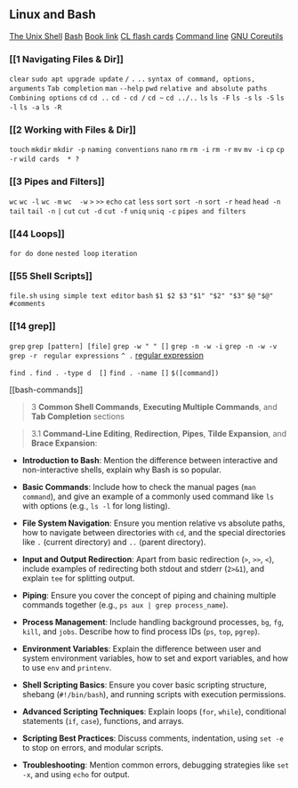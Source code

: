 ## Linux and Bash
[The Unix Shell](https://swcarpentry.github.io/shell-novice/index.html)
[Bash](https://swcarpentry.github.io/shell-novice/)
[Book link](https://www.learnenough.com/command-line-tutorial)
[CL flash cards](https://flashcards.github.io/command_line/introduction.html)
[Command line](https://www.softcover.io/read/fc6c09de/unix_commands/ack_ag)
[GNU Coreutils](https://www.gnu.org/software/coreutils/manual/coreutils.html)

### [[1 Navigating Files & Dir]]
`clear`
`sudo apt upgrade update`  `/`  `.`  `..` 
`syntax of command, options, arguments`
`Tab completion`
`man`  `--help`
`pwd`
`relative and absolute paths`
`Combining options`
`cd`   `cd ..` `cd -`  `cd /` `cd ~`  `cd ../..` 
`ls`  `ls -F`  `ls -s` `ls -S`  `ls -l`  `ls -a`  `ls -R` 

### [[2 Working with Files & Dir]]
`touch`
`mkdir`   `mkdir -p` 
`naming conventions`
`nano`
`rm`   `rm -i`   `rm -r`
`mv`   `mv -i` 
`cp`   `cp -r`
`wild cards  * ?`

### [[3 Pipes and Filters]]
`wc`   `wc -l`   `wc -m`  `wc  -w`
`>`    `>>`
`echo`
`cat`
`less`
`sort`   `sort -n`  `sort -r`
`head`   `head -n`
`tail`    `tail -n`
`|`
`cut` `cut -d` `cut -f`
`uniq`   `uniq -c`
`pipes and filters`

### [[44 Loops]]
`for do done`
`nested loop`
`iteration`

### [[55 Shell Scripts]]
`file.sh`
`using simple text editor`
`bash`
`$1 $2 $3`   `"$1" "$2" "$3"` 
`$@`  `"$@"`
`#comments`

### [[14 grep]]
`grep`      `grep [pattern] [file]`
`grep -w " " []`
`grep -n -w -i`
`grep -n -w -v`
`grep -r `
`regular expressions`   `^ .`
[regular expression](https://librarycarpentry.org/lc-data-intro/01-regular-expressions.html)

`find .`
`find . -type d  []`
`find . -name []`
`$([command])`


[[bash-commands]]


> 3
> **Common Shell Commands**, **Executing Multiple Commands**, and **Tab Completion** sections

> 3.1 
> **Command-Line Editing**, **Redirection**, **Pipes**, **Tilde Expansion**, and **Brace Expansion**:




- **Introduction to Bash**: Mention the difference between interactive and non-interactive shells, explain why Bash is so popular.
    
- **Basic Commands**: Include how to check the manual pages (`man command`), and give an example of a commonly used command like `ls` with options (e.g., `ls -l` for long listing).
    
- **File System Navigation**: Ensure you mention relative vs absolute paths, how to navigate between directories with `cd`, and the special directories like `.` (current directory) and `..` (parent directory).
    
- **Input and Output Redirection**: Apart from basic redirection (`>`, `>>`, `<`), include examples of redirecting both stdout and stderr (`2>&1`), and explain `tee` for splitting output.
    
- **Piping**: Ensure you cover the concept of piping and chaining multiple commands together (e.g., `ps aux | grep process_name`).
    
- **Process Management**: Include handling background processes, `bg`, `fg`, `kill`, and `jobs`. Describe how to find process IDs (`ps`, `top`, `pgrep`).
    
- **Environment Variables**: Explain the difference between user and system environment variables, how to set and export variables, and how to use `env` and `printenv`.
    
- **Shell Scripting Basics**: Ensure you cover basic scripting structure, shebang (`#!/bin/bash`), and running scripts with execution permissions.
    
- **Advanced Scripting Techniques**: Explain loops (`for`, `while`), conditional statements (`if`, `case`), functions, and arrays.
    
- **Scripting Best Practices**: Discuss comments, indentation, using `set -e` to stop on errors, and modular scripts.
    
- **Troubleshooting**: Mention common errors, debugging strategies like `set -x`, and using `echo` for output.
